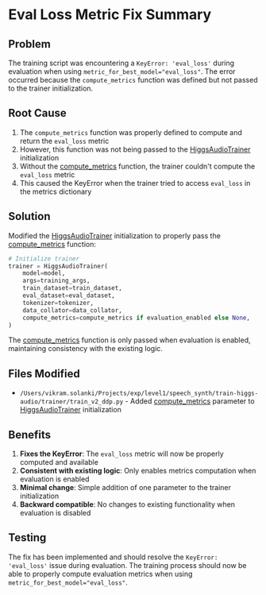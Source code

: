 # Eval Loss Metric Fix Summary

## Problem
The training script was encountering a `KeyError: 'eval_loss'` during evaluation when using `metric_for_best_model="eval_loss"`. The error occurred because the `compute_metrics` function was defined but not passed to the trainer initialization.

## Root Cause
1. The `compute_metrics` function was properly defined to compute and return the `eval_loss` metric
2. However, this function was not being passed to the [HiggsAudioTrainer](file:///Users/vikram.solanki/Projects/exp/level1/speech_synth/train-higgs-audio/trainer/train_v2_ddp.py#L590-L618) initialization
3. Without the [compute_metrics](file:///Users/vikram.solanki/Projects/exp/level1/speech_synth/train-higgs-audio/trainer/train_v2_ddp.py#L781-L793) function, the trainer couldn't compute the `eval_loss` metric
4. This caused the KeyError when the trainer tried to access `eval_loss` in the metrics dictionary

## Solution
Modified the [HiggsAudioTrainer](file:///Users/vikram.solanki/Projects/exp/level1/speech_synth/train-higgs-audio/trainer/train_v2_ddp.py#L590-L618) initialization to properly pass the [compute_metrics](file:///Users/vikram.solanki/Projects/exp/level1/speech_synth/train-higgs-audio/trainer/train_v2_ddp.py#L781-L793) function:

```python
# Initialize trainer
trainer = HiggsAudioTrainer(
    model=model,
    args=training_args,
    train_dataset=train_dataset,
    eval_dataset=eval_dataset,
    tokenizer=tokenizer,
    data_collator=data_collator,
    compute_metrics=compute_metrics if evaluation_enabled else None,
)
```

The [compute_metrics](file:///Users/vikram.solanki/Projects/exp/level1/speech_synth/train-higgs-audio/trainer/train_v2_ddp.py#L781-L793) function is only passed when evaluation is enabled, maintaining consistency with the existing logic.

## Files Modified
- `/Users/vikram.solanki/Projects/exp/level1/speech_synth/train-higgs-audio/trainer/train_v2_ddp.py` - Added [compute_metrics](file:///Users/vikram.solanki/Projects/exp/level1/speech_synth/train-higgs-audio/trainer/train_v2_ddp.py#L781-L793) parameter to [HiggsAudioTrainer](file:///Users/vikram.solanki/Projects/exp/level1/speech_synth/train-higgs-audio/trainer/train_v2_ddp.py#L590-L618) initialization

## Benefits
1. **Fixes the KeyError**: The `eval_loss` metric will now be properly computed and available
2. **Consistent with existing logic**: Only enables metrics computation when evaluation is enabled
3. **Minimal change**: Simple addition of one parameter to the trainer initialization
4. **Backward compatible**: No changes to existing functionality when evaluation is disabled

## Testing
The fix has been implemented and should resolve the `KeyError: 'eval_loss'` issue during evaluation. The training process should now be able to properly compute evaluation metrics when using `metric_for_best_model="eval_loss"`.